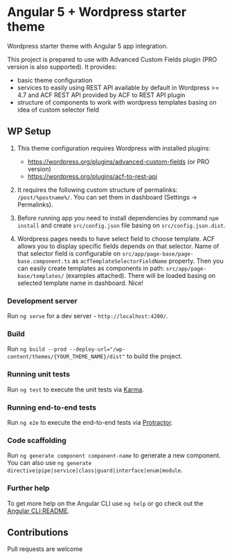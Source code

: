 # Angular 5 + Wordpress starter theme

Wordpress starter theme with Angular 5 app integration.

This project is prepared to use with Advanced Custom Fields plugin (PRO version is also supported). It provides:
- basic theme configuration
- services to easily using REST API available by default in Wordpress >= 4.7 and ACF REST API provided by ACF to REST API plugin
- structure of components to work with wordpress templates basing on idea of custom selector field

## WP Setup

1. This theme configuration requires Wordpress with installed plugins:
   - https://wordpress.org/plugins/advanced-custom-fields (or PRO version)
   - https://wordpress.org/plugins/acf-to-rest-api

2. It requires the following custom structure of permalinks: `/post/%postname%/`. You can set them in dashboard (Settings -> Permalinks).

3. Before running app you need to install dependencies by command `npm install` and create `src/config.json` file basing on `src/config.json.dist`.

4. Wordpress pages needs to have select field to choose template. ACF allows you to display specific fields depends on that selector. Name of that selector field is configurable on `src/app/page-base/page-base.component.ts` as `acfTemplateSelectorFieldName` property. Then you can easily create templates as components in path: `src/app/page-base/templates/` (examples attached). There will be loaded basing on selected template name in dashboard. Nice!

### Development server

Run `ng serve` for a dev server - `http://localhost:4200/`.

### Build

Run `ng build --prod --deploy-url="/wp-content/themes/{YOUR_THEME_NAME}/dist"` to build the project. 

### Running unit tests

Run `ng test` to execute the unit tests via [Karma](https://karma-runner.github.io).

### Running end-to-end tests

Run `ng e2e` to execute the end-to-end tests via [Protractor](http://www.protractortest.org/).

### Code scaffolding

Run `ng generate component component-name` to generate a new component. You can also use `ng generate directive|pipe|service|class|guard|interface|enum|module`.

### Further help

To get more help on the Angular CLI use `ng help` or go check out the [Angular CLI README](https://github.com/angular/angular-cli/blob/master/README.md).


## Contributions

Pull requests are welcome